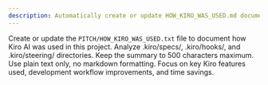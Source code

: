 ```yaml
---
description: Automatically create or update HOW_KIRO_WAS_USED.md documentation whenever .kiro configuration files are modified
---
```


Create or update the `PITCH/HOW_KIRO_WAS_USED.txt` file to document how Kiro AI was used in this project. Analyze .kiro/specs/, .kiro/hooks/, and .kiro/steering/ directories. Keep the summary to 500 characters maximum. Use plain text only, no markdown formatting. Focus on key Kiro features used, development workflow improvements, and time savings.
